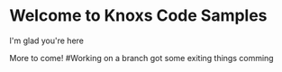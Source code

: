 # Welcome to Knoxs Code Samples
I'm glad you're here

More to come!
#Working on a branch
got some exiting things comming